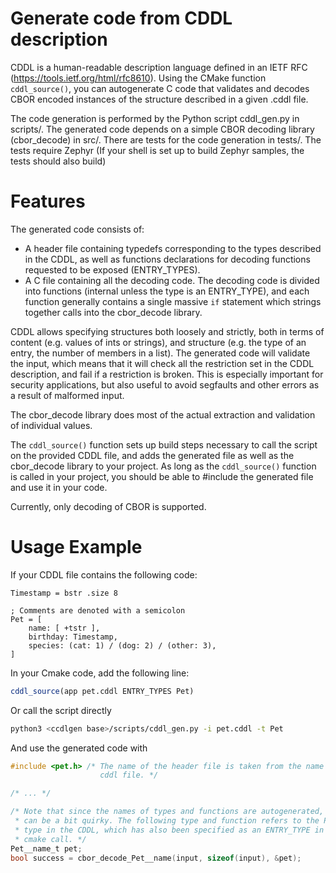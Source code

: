 Generate code from CDDL description
===================================

CDDL is a human-readable description language defined in an IETF RFC (https://tools.ietf.org/html/rfc8610).
Using the CMake function `cddl_source()`, you can autogenerate C code that validates and decodes CBOR encoded instances of the structure described in a given .cddl file.

The code generation is performed by the Python script cddl_gen.py in scripts/.
The generated code depends on a simple CBOR decoding library (cbor_decode) in src/.
There are tests for the code generation in tests/.
The tests require Zephyr (If your shell is set up to build Zephyr samples, the tests should also build)

Features
========

The generated code consists of:
 - A header file containing typedefs corresponding to the types described in the CDDL, as well as functions declarations for decoding functions requested to be exposed (ENTRY_TYPES).
 - A C file containing all the decoding code.
   The decoding code is divided into functions (internal unless the type is an ENTRY_TYPE), and each function generally contains a single massive `if` statement which strings together calls into the cbor_decode library.

CDDL allows specifying structures both loosely and strictly, both in terms of content (e.g. values of ints or strings), and structure (e.g. the type of an entry, the number of members in a list).
The generated code will validate the input, which means that it will check all the restriction set in the CDDL description, and fail if a restriction is broken.
This is especially important for security applications, but also useful to avoid segfaults and other errors as a result of malformed input.

The cbor_decode library does most of the actual extraction and validation of individual values.

The `cddl_source()` function sets up build steps necessary to call the script on the provided CDDL file, and adds the generated file as well as the cbor_decode library to your project.
As long as the `cddl_source()` function is called in your project, you should be able to #include the generated file and use it in your code.

Currently, only decoding of CBOR is supported.

Usage Example
=============

If your CDDL file contains the following code:

```cddl
Timestamp = bstr .size 8

; Comments are denoted with a semicolon
Pet = [
    name: [ +tstr ],
    birthday: Timestamp,
    species: (cat: 1) / (dog: 2) / (other: 3),
]
```

In your Cmake code, add the following line:

```cmake
cddl_source(app pet.cddl ENTRY_TYPES Pet)
```

Or call the script directly

```sh
python3 <ccdlgen base>/scripts/cddl_gen.py -i pet.cddl -t Pet
```

And use the generated code with

```c
#include <pet.h> /* The name of the header file is taken from the name of the
                    cddl file. */

/* ... */

/* Note that since the names of types and functions are autogenerated, they
 * can be a bit quirky. The following type and function refers to the Pet
 * type in the CDDL, which has also been specified as an ENTRY_TYPE in the
 * cmake call. */
Pet__name_t pet;
bool success = cbor_decode_Pet__name(input, sizeof(input), &pet);
```
